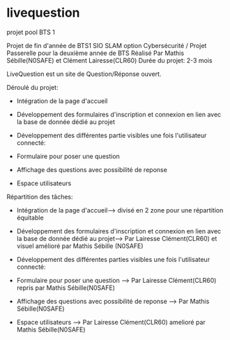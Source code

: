 # livequestion
projet pool BTS 1

Projet de fin d'année de BTS1 SIO SLAM option Cybersécurité / Projet Passerelle pour la deuxième année de BTS 
Réalisé Par Mathis Sébille(N0SAFE) et Clément Lairesse(CLR60)
Durée du projet: 2-3 mois

LiveQuestion est un site de Question/Réponse ouvert.

Déroulé du projet:

- Intégration de la page d'accueil

- Développement des formulaires d'inscription et connexion en lien avec la base de donnée dédié au projet

- Développement des différentes partie visibles une fois l'utilisateur connecté:  

- Formulaire pour poser une question

- Affichage des questions avec possibilité de reponse

- Espace utilisateurs


Répartition des tâches:

- Intégration de la page d'accueil--> divisé en 2 zone pour une répartition équitable


- Développement des formulaires d'inscription et connexion en lien avec la base de donnée dédié au projet--> Par Lairesse Clément(CLR60) et visuel amélioré par Mathis Sébille                                                                                                                                                                           (N0SAFE)


- Développement des différentes parties visibles une fois l'utilisateur connecté:
 
- Formulaire pour poser une question --> Par Lairesse Clément(CLR60) repris par Mathis Sébille(N0SAFE)                                                                              

- Affichage des questions avec possibilité de reponse --> Par Mathis Sébille(N0SAFE)


- Espace utilisateurs --> Par Lairesse Clément(CLR60) amelioré par Mathis Sébille(N0SAFE)



